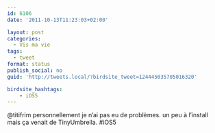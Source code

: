 ```yaml
---
id: 6106
date: '2011-10-13T11:23:03+02:00'

layout: post
categories:
  - Vis ma vie
tags:
  - tweet
format: status
publish_social: no
guid: 'http://tweets.local/?birdsite_tweet=124445035705016320'

birdsite_hashtags:
    - iOS5
---
```


@titifrim personnellement je n’ai pas eu de problèmes. un peu à l’install mais ça venait de TinyUmbrella. #iOS5